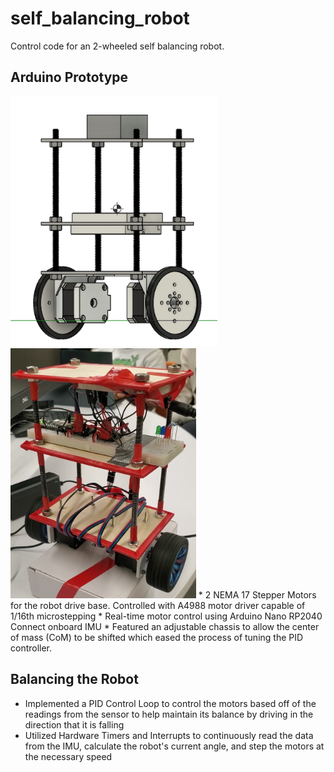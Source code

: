 # self_balancing_robot
Control code for an 2-wheeled self balancing robot.

## Arduino Prototype
<img src="img\sbr_cad.png" height="400" />
<img src="img\sbr_cropped.png" height="400" />
* 2 NEMA 17 Stepper Motors for the robot drive base. Controlled with A4988 motor driver capable of 1/16th microstepping
* Real-time motor control using Arduino Nano RP2040 Connect onboard IMU
* Featured an adjustable chassis to allow the center of mass (CoM) to be shifted which eased the process of tuning the PID controller. 

## Balancing the Robot
* Implemented a PID Control Loop to control the motors based off of the readings from the sensor to help maintain its balance by driving in the direction that it is falling
* Utilized Hardware Timers and Interrupts to continuously read the data from the IMU, calculate the robot's current angle, and step the motors at the necessary speed